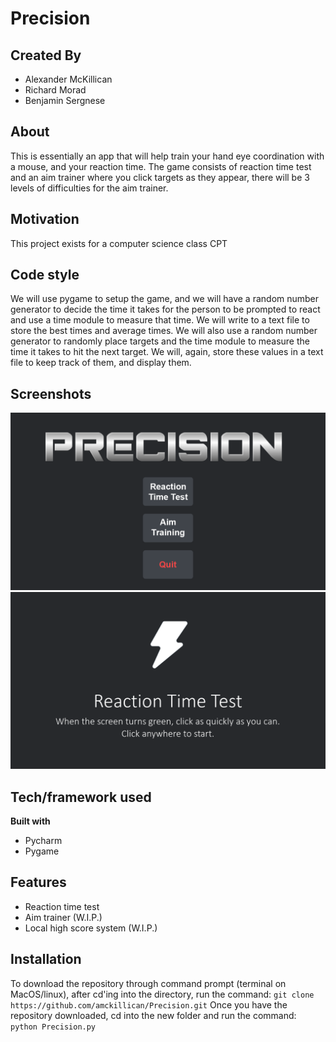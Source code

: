 # Precision
## Created By
- Alexander McKillican
- Richard Morad
- Benjamin Sergnese

## About
This is essentially an app that will help train your hand eye coordination with a mouse, and your reaction time. The game consists of reaction time test and an aim trainer where you click targets as they appear, there will be 3 levels of difficulties for the aim trainer.

## Motivation
This project exists for a computer science class CPT

## Code style
We will use pygame to setup the game, and we will have a random number generator to decide the time it takes for the person to be prompted to react and use a time module to measure that time. We will write to a text file to store the best times and average times. We will also use a random number generator to randomly place targets and the time module to measure the time it takes to hit the next target. We will, again, store these values in a text file to keep track of them, and display them.

## Screenshots
![alt text](screenshots/main_menu.png)
![alt_text](screenshots/reaction_time_start.png)


## Tech/framework used

<b>Built with</b>
- Pycharm
- Pygame

## Features

- Reaction time test
- Aim trainer (W.I.P.)
- Local high score system (W.I.P.)

## Installation

To download the repository through command prompt (terminal on MacOS/linux), after cd'ing into the directory, run the command:
```git clone https://github.com/amckillican/Precision.git``` 
Once you have the repository downloaded, cd into the new folder and run the command: 
```python Precision.py```
